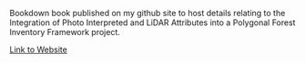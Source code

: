 Bookdown book published on my github site to host details relating to the Integration of Photo Interpreted and LiDAR Attributes into a Polygonal Forest Inventory Framework project.

[Link to Website](https://bermane.github.io/ontario-inventory/)
